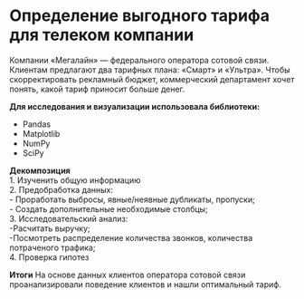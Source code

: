 # Определение выгодного тарифа для телеком компании

Компании «Мегалайн» — федерального оператора сотовой связи. Клиентам предлагают два тарифных плана: «Смарт» и «Ультра». Чтобы скорректировать рекламный бюджет, коммерческий департамент хочет понять, какой тариф приносит больше денег. 

**Для исследования и визуализации использовала библиотеки:**
* Pandas
* Matplotlib
* NumPy
* SciPy

**Декомпозиция**
<br> 1. Изученить общую информацию
<br> 2. Предобработка данных:
<br>- Проработать выбросы, явные/неявные дубликаты, пропуски;
<br>- Создать дополнительные необходимые столбцы;
<br> 3. Исследовательский анализ:
<br>-Расчитать выручку;
<br>-Посмотреть распределение количества звонков, количества потраченого трафика;
<br> 4. Проверка гипотез

**Итоги**
На основе данных клиентов оператора сотовой связи проанализировали поведение клиентов и нашли оптимальный тариф.
